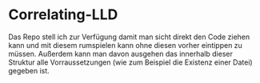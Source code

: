 # Correlating-LLD

Das Repo stell ich zur Verfügung damit man sicht direkt den Code ziehen kann und mit diesem rumspielen kann ohne diesen vorher eintippen zu müssen.
Außerdem kann man davon ausgehen das innerhalb dieser Struktur alle Vorraussetzungen (wie zum Beispiel die Existenz einer Datei) gegeben ist. 
